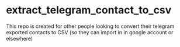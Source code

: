 # extract_telegram_contact_to_csv
This repo is created for other people looking to convert their telegram exported contacts to CSV (so they can import in in google account or elsewhere)
